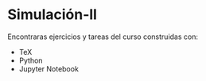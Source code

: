 # Simulación-ll
Encontraras ejercicios y tareas del curso construidas con:
 * TeX
 * Python
 * Jupyter Notebook
